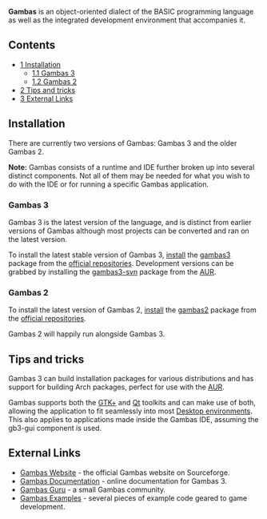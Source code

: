 **Gambas** is an object-oriented dialect of the BASIC programming language as well as the integrated development environment that accompanies it.

## Contents

*   [1 Installation](#Installation)
    *   [1.1 Gambas 3](#Gambas_3)
    *   [1.2 Gambas 2](#Gambas_2)
*   [2 Tips and tricks](#Tips_and_tricks)
*   [3 External Links](#External_Links)

## Installation

There are currently two versions of Gambas: Gambas 3 and the older Gambas 2.

**Note:** Gambas consists of a runtime and IDE further broken up into several distinct components. Not all of them may be needed for what you wish to do with the IDE or for running a specific Gambas application.

### Gambas 3

Gambas 3 is the latest version of the language, and is distinct from earlier versions of Gambas although most projects can be converted and ran on the latest version.

To install the latest stable version of Gambas 3, [install](/index.php/Install "Install") the [gambas3](https://www.archlinux.org/groups/x86_64/gambas3/) package from the [official repositories](/index.php/Official_repositories "Official repositories"). Development versions can be grabbed by installing the [gambas3-svn](https://aur.archlinux.org/packages/gambas3-svn/) package from the [AUR](/index.php/AUR "AUR").

### Gambas 2

To install the latest version of Gambas 2, [install](/index.php/Install "Install") the [gambas2](https://www.archlinux.org/packages/?name=gambas2) package from the [official repositories](/index.php/Official_repositories "Official repositories").

Gambas 2 will happily run alongside Gambas 3.

## Tips and tricks

Gambas 3 can build installation packages for various distributions and has support for building Arch packages, perfect for use with the [AUR](/index.php/AUR "AUR").

Gambas supports both the [GTK+](/index.php/GTK%2B "GTK+") and [Qt](/index.php/Qt "Qt") toolkits and can make use of both, allowing the application to fit seamlessly into most [Desktop environments](/index.php/Desktop_environment "Desktop environment"). This also applies to applications made inside the Gambas IDE, assuming the gb3-gui component is used.

## External Links

*   [Gambas Website](http://gambas.sourceforge.net/en/main.html) - the official Gambas website on Sourceforge.
*   [Gambas Documentation](http://www.gambasdoc.org/help?v3) - online documentation for Gambas 3.
*   [Gambas Guru](https://gambas.guru/tw/Welcome) - a small Gambas community.
*   [Gambas Examples](https://web.archive.org/web/20130926154045/http://piga.tropicalwikis.com/wiki/Gambas_Examples) - several pieces of example code geared to game development.